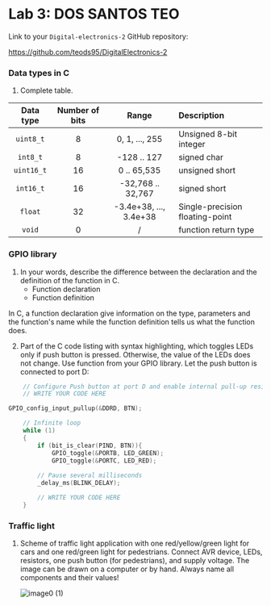 # Lab 3: DOS SANTOS TEO

Link to your `Digital-electronics-2` GitHub repository:

   https://github.com/teods95/DigitalElectronics-2


### Data types in C

1. Complete table.

| **Data type** | **Number of bits** | **Range** | **Description** |
| :-: | :-: | :-: | :-- | 
| `uint8_t`  | 8 | 0, 1, ..., 255 | Unsigned 8-bit integer |
| `int8_t`   | 8 | -128 .. 127 | signed char |
| `uint16_t` | 16 | 0 .. 65,535 | unsigned short |
| `int16_t`  | 16 | -32,768 .. 32,767 | signed short |
| `float`    | 32 | -3.4e+38, ..., 3.4e+38 | Single-precision floating-point |
| `void`     | 0 | / | function return type |


### GPIO library

1. In your words, describe the difference between the declaration and the definition of the function in C.
   * Function declaration
   * Function definition

In C, a function declaration give information on the type, parameters and the function's name while the function definition tells us what the function does.

2. Part of the C code listing with syntax highlighting, which toggles LEDs only if push button is pressed. Otherwise, the value of the LEDs does not change. Use function from your GPIO library. Let the push button is connected to port D:

```c
    // Configure Push button at port D and enable internal pull-up resistor
    // WRITE YOUR CODE HERE

GPIO_config_input_pullup(&DDRD, BTN);

    // Infinite loop
    while (1)
    {
        if (bit_is_clear(PIND, BTN)){
            GPIO_toggle(&PORTB, LED_GREEN);
            GPIO_toggle(&PORTC, LED_RED);
        
        // Pause several milliseconds
        _delay_ms(BLINK_DELAY);

        // WRITE YOUR CODE HERE
    }
```


### Traffic light

1. Scheme of traffic light application with one red/yellow/green light for cars and one red/green light for pedestrians. Connect AVR device, LEDs, resistors, one push button (for pedestrians), and supply voltage. The image can be drawn on a computer or by hand. Always name all components and their values!

   ![image0 (1)](https://user-images.githubusercontent.com/60385716/146589951-7723245f-ecb4-4bc2-be90-c786c8441fe1.jpeg)

